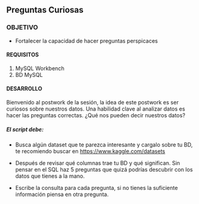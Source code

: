 ## Preguntas Curiosas

### OBJETIVO 
 - Fortalecer la capacidad de hacer preguntas perspicaces

#### REQUISITOS 
1. MySQL Workbench
2. BD MySQL

#### DESARROLLO
Bienvenido al postwork de la sesión, la idea de este postwork es ser curiosos sobre nuestros datos. Una habilidad clave al analizar datos es hacer las preguntas correctas. ¿Qué nos pueden decir nuestros datos?

##### El script debe:
* Busca algún dataset que te parezca interesante y cargalo sobre tu BD, te recomiendo buscar en https://www.kaggle.com/datasets

* Después de revisar qué columnas trae tu BD y qué significan. Sin pensar en el SQL haz 5 preguntas que quizá podrías descubrir con los datos que tienes a la mano.

* Escribe la consulta para cada pregunta, si no tienes la suficiente información piensa en otra pregunta. 

